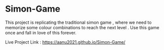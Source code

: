 # Simon-Game
This project is replicating the traditional simon game , where we need to memorize some colour 
combinations to reach the next level . Use this game once and fall in love of this forever.

Live Project Link :
https://aanu2021.github.io/Simon-Game/
